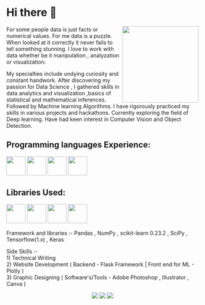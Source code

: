 <div style="inline">
<h1> Hi there 👋 </h1>
<img src="https://www.google.com/url?sa=i&url=https%3A%2F%2Fkanger.dev%2Fstack%2Fstatistics-for-data-science-courses%2F&psig=AOvVaw1T7ZxteLDn59p1ZFs9RuL5&ust=1625145563448000&source=images&cd=vfe&ved=0CAoQjRxqFwoTCNC-8ZS5v_ECFQAAAAAdAAAAABAD" width="200px" height="200px" align="right">
<p> For some people data is just facts or numerical values. For me data is a puzzle. When looked at it correctly it never fails to tell something stunning. I love to work with data whether be it manipulation , analyzation or visualization.</p>
  
<p> My specialties include undying curiosity and constant handwork. After discovering my passion for Data Science , I gathered skills in data analytics and visualization ,basics of statistical and mathematical inferences. Followed by Machine learning Algorithms. I have rigorously practiced my skills in various projects and hackathons.
Currently exploring the field of Deep learning. Have had keen interest in Computer Vision and Object Detection. </p>
</div>

<p style="inline">

## Programming languages Experience: 
<div style="inline">
<img src="https://seeklogo.com/images/C/c-logo-1B1817C041-seeklogo.com.png" width="50px" height="50px">
<img src="https://seeklogo.com/images/C/c-programming-language-logo-9B32D017B1-seeklogo.com.png" width="50px" height="50px">
<img src="https://seeklogo.com/images/P/python-logo-A32636CAA3-seeklogo.com.png" width="50px" height="50px">
<img src="https://www.r-project.org/logo/Rlogo.png" width="50px" height="50px">  
</div>

## Libraries Used: 
<div style="inline">
<img src="https://www.vectorlogo.zone/logos/numpy/numpy-ar21.svg" width="50px" height="50px">
<img src="https://www.vectorlogo.zone/logos/tensorflow/tensorflow-ar21.svg" width="50px" height="50px">
<img src="https://www.vectorlogo.zone/logos/python/python-ar21.svg" width="50px" height="50px">
<img src="https://upload.wikimedia.org/wikipedia/commons/thumb/e/ed/Pandas_logo.svg/1280px-Pandas_logo.svg.png" width="50px" height="50px">
</div>
</p>

<p>Framework and libraries :- Pandas , NumPy , scikit-learn 0.23.2 , SciPy , Tensorflow(1.x) , Keras<p>
<p>Side Skills :- 
<br> 
1) Technical Writing <br>
2) Website Development ( Backend - Flask Framework | Front end for ML - Plotly ) <br> 
3) Graphic Designing ( Software's/Tools - Adobe Photoshop , Illustrator , Canva ) <br> 
</p>
<p align="center">
  <img src ="https://github-readme-stats.vercel.app/api?username=mitul01&show_icons=true&count_private=true&theme=darcula&hide_border=true&hide=issues,contribs&bg_color=00000000">
  <img src ="https://github-readme-stats.vercel.app/api/top-langs/?username=mitul01&layout=compact&hide_border=true&theme=darcula&bg_color=00000000&langs_count=6&hide=jupyter%20notebook,tex,css,php">
  <img src ="https://github-readme-streak-stats.herokuapp.com?user=mitul01&theme=darcula&hide_border=true&background=FFFFFF00">
  <br>
  <br>
</p>
<!--
**mitul01/mitul01** is a ✨ _special_ ✨ repository because its `README.md` (this file) appears on your GitHub profile.
-->

